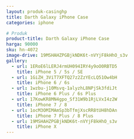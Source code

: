 ```yaml
---
layout: produk-casinghp
title: Darth Galaxy iPhone Case
categories: iphone

# Produk
product-title: Darth Galaxy iPhone Case
harga: 90000
sku: hn-4072
image-drive: 19MSHAHZPGBjkNDK6t-nVYjF8kHhO_s3v
gallery:
  - url: 1ERoE6lLERJ4rmUH094IRY4y9oO0RBTD5
    title: iPhone 5 / 5s / SE
  - url: 1GiZH_3ViT7XFTQ27z2ZzYEcLQ51Ow4bH
    title: iPhone 6 / 6s
  - url: 1wzbu-j10Msvq-1alyzhL8NPjSk3fdiJt
    title: iPhone 6 Plus / 6s Plus
  - url: 17KowKR8MN4gpo_Sf31W9b1RjLVxI4z2W
    title: iPhone 7 / 8
  - url: 1ocM3OMIMAmSp3bTfmjXscRR8tUH8hDAn
    title: iPhone 7 Plus / 8 Plus
  - url: 19MSHAHZPGBjkNDK6t-nVYjF8kHhO_s3v
    title: iPhone X
---
```

